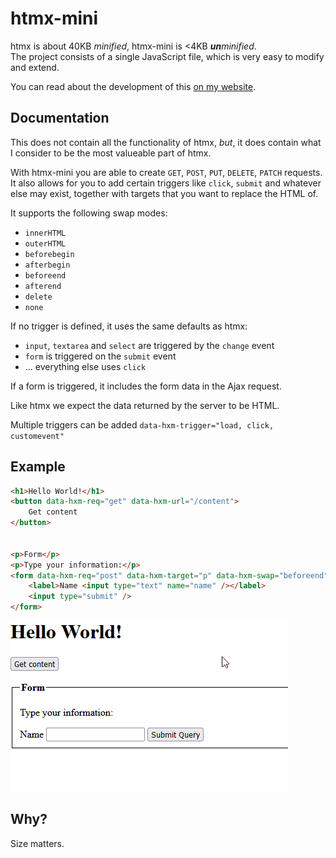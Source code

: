 # htmx-mini
htmx is about 40KB _minified_, htmx-mini is <4KB _**un**minified_.  
The project consists of a single JavaScript file, which is very easy to modify and extend.

You can read about the development of this [on my website](https://stigsen.xyz/blog/developing-an-htmx-alternative/).

## Documentation
This does not contain all the functionality of htmx, _but_, it does contain
what I consider to be the most valueable part of htmx.

With htmx-mini you are able to create `GET`, `POST`, `PUT`, `DELETE`, `PATCH` requests.
It also allows for you to add certain triggers like `click`, `submit` and whatever else may exist,
together with targets that you want to replace the HTML of.

It supports the following swap modes:
- `innerHTML`
- `outerHTML`
- `beforebegin`
- `afterbegin`
- `beforeend`
- `afterend`
- `delete`
- `none`

If no trigger is defined, it uses the same defaults as htmx:
- `input`, `textarea` and `select` are triggered by the `change` event
- `form` is triggered on the `submit` event
- ... everything else uses `click`

If a form is triggered, it includes the form data in the Ajax request.

Like htmx we expect the data returned by the server to be HTML.

Multiple triggers can be added `data-hxm-trigger="load, click, customevent"`

## Example
```html
<h1>Hello World!</h1>
<button data-hxm-req="get" data-hxm-url="/content">
    Get content
</button>


<p>Form</p>
<p>Type your information:</p>
<form data-hxm-req="post" data-hxm-target="p" data-hxm-swap="beforeend">
    <label>Name <input type="text" name="name" /></label>
    <input type="submit" />
</form>
```

![showcase](showcase.gif)

## Why?
Size matters.
